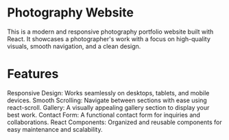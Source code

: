 # Photography Website
This is a modern and responsive photography portfolio website built with React. It showcases a photographer's work with a focus on high-quality visuals, smooth navigation, and a clean design.

# Features
Responsive Design: Works seamlessly on desktops, tablets, and mobile devices.
Smooth Scrolling: Navigate between sections with ease using react-scroll.
Gallery: A visually appealing gallery section to display your best work.
Contact Form: A functional contact form for inquiries and collaborations.
React Components: Organized and reusable components for easy maintenance and scalability.
